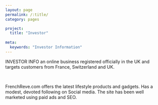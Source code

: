 ```yaml
---
layout: page
permalink: /:title/
category: pages

project:
  title: "Investor"
  
meta:
  keywords: "Investor Information"
---
```

<p>INVESTOR INFO an online business registered officially in the UK and targets customers from France, Switzerland and UK.</p>
<br>
<p>FrenchReve.com offers the latest lifestyle products and gadgets. Has a modest, devoted following on Social media. The site has been well marketed using paid ads and SEO.</p> 
